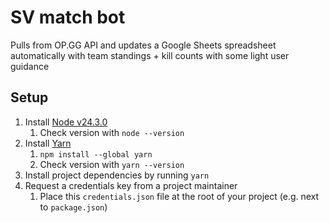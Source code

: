 # SV match bot

Pulls from OP.GG API and updates a Google Sheets spreadsheet automatically with team standings + kill counts with some light user guidance

## Setup

1. Install [Node v24.3.0](https://nodejs.org/en/download/current)
   1. Check version with `node --version`
2. Install [Yarn](https://classic.yarnpkg.com/en/docs/install)
   1. `npm install --global yarn`
   2. Check version with `yarn --version`
3. Install project dependencies by running `yarn`
4. Request a credentials key from a project maintainer
   1. Place this `credentials.json` file at the root of your project (e.g. next to `package.json`)
